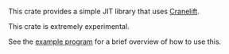 This crate provides a simple JIT library that uses
[Cranelift](https://crates.io/crates/cranelift).

This crate is extremely experimental.

See the [example program] for a brief overview of how to use this.

[example program]: https://github.com/bytecodealliance/wasmtime/blob/main/cranelift/simplejit/examples/simplejit-minimal.rs
